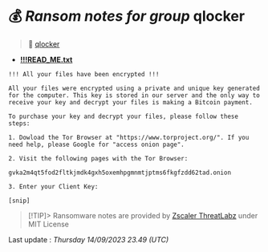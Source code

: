 # 💰 _Ransom notes for group_ qlocker
> 🔗 [qlocker](group/qlocker)
* **[!!!READ_ME.txt](https://ransomware.live/ransomware_notes/qlocker/!!!READ_ME.txt)**

```
!!! All your files have been encrypted !!!

All your files were encrypted using a private and unique key generated for the computer. This key is stored in our server and the only way to receive your key and decrypt your files is making a Bitcoin payment.

To purchase your key and decrypt your files, please follow these steps:

1. Dowload the Tor Browser at "https://www.torproject.org/". If you need help, please Google for "access onion page".

2. Visit the following pages with the Tor Browser:

gvka2m4qt5fod2fltkjmdk4gxh5oxemhpgmnmtjptms6fkgfzdd62tad.onion

3. Enter your Client Key:

[snip]

```


> [!TIP]> Ransomware notes are provided by [Zscaler ThreatLabz](https://github.com/threatlabz/ransomware_notes) under MIT License
> 




Last update : _Thursday 14/09/2023 23.49 (UTC)_

